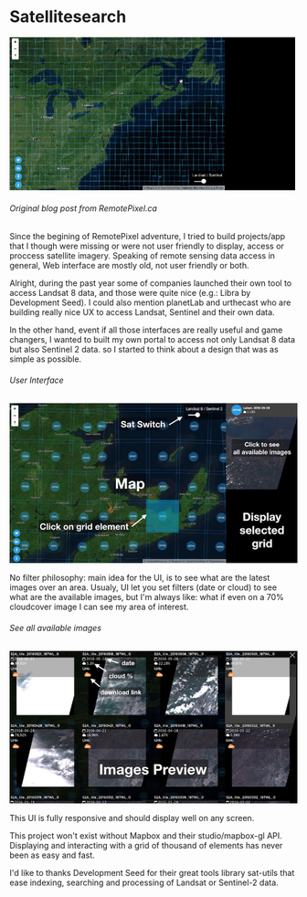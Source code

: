 # Satellitesearch

![](img/help_satsearch.gif)


###### Original blog post from RemotePixel.ca
###

Since the begining of RemotePixel adventure, I tried to build projects/app that I though were missing or were not user friendly to display, access or proccess satellite imagery. Speaking of remote sensing data access in general, Web interface are mostly old, not user friendly or both.

Alright, during the past year some of companies launched their own tool to access Landsat 8 data, and those were quite nice (e.g.: Libra by Development Seed). I could also mention planetLab and urthecast who are building really nice UX to access Landsat, Sentinel and their own data.

In the other hand, event if all those interfaces are really useful and game changers, I wanted to built my own portal to access not only Landsat 8 data but also Sentinel 2 data. so I started to think about a design that was as simple as possible.

###### User Interface
![](img/satsearch_ui.jpg)

No filter philosophy: main idea for the UI, is to see what are the latest images over an area. Usualy, UI let you set filters (date or cloud) to see what are the available images, but I'm always like: what if even on a 70% cloudcover image I can see my area of interest.

###### See all available images
![](img/satsearch_imgpreview.jpg)


This UI is fully responsive and should display well on any screen.

This project won't exist without Mapbox and their studio/mapbox-gl API. Displaying and interacting with a grid of thousand of elements has never been as easy and fast.

I'd like to thanks Development Seed for their great tools library sat-utils that ease indexing, searching and processing of Landsat or Sentinel-2 data.
